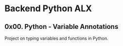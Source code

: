 # Backend Python ALX

## 0x00. Python - Variable Annotations

Project on typing variables and functions in Python.
